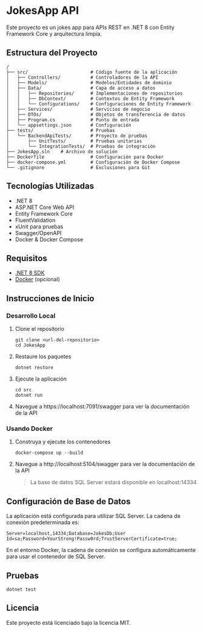 # JokesApp API

Este proyecto es un jokes app para APIs REST en .NET 8 con Entity Framework Core y arquitectura limpia.

## Estructura del Proyecto

```
/
├── src/                       # Código fuente de la aplicación
│   ├── Controllers/           # Controladores de la API
│   ├── Models/                # Modelos/Entidades de dominio
│   ├── Data/                  # Capa de acceso a datos
│   │   ├── Repositories/      # Implementaciones de repositorios
│   │   ├── DbContext/         # Contextos de Entity Framework
│   │   └── Configurations/    # Configuraciones de Entity Framework
│   ├── Services/              # Servicios de negocio
│   ├── DTOs/                  # Objetos de transferencia de datos
│   ├── Program.cs             # Punto de entrada
│   └── appsettings.json       # Configuración
├── tests/                     # Pruebas
│   └── BackendApiTests/       # Proyecto de pruebas
│       ├── UnitTests/         # Pruebas unitarias
│       └── IntegrationTests/  # Pruebas de integración
├── JokesApp.sln    # Archivo de solución
├── Dockerfile                 # Configuración para Docker
├── docker-compose.yml         # Configuración de Docker Compose
└── .gitignore                 # Exclusiones para Git
```

## Tecnologías Utilizadas

- .NET 8
- ASP.NET Core Web API
- Entity Framework Core
- FluentValidation
- xUnit para pruebas
- Swagger/OpenAPI
- Docker & Docker Compose

## Requisitos

- [.NET 8 SDK](https://dotnet.microsoft.com/download/dotnet/8.0)
- [Docker](https://www.docker.com/get-started) (opcional)

## Instrucciones de Inicio

### Desarrollo Local

1. Clone el repositorio
   ```
   git clone <url-del-repositorio>
   cd JokesApp
   ```

2. Restaure los paquetes
   ```
   dotnet restore
   ```

3. Ejecute la aplicación
   ```
   cd src
   dotnet run
   ```

4. Navegue a https://localhost:7091/swagger para ver la documentación de la API

### Usando Docker

1. Construya y ejecute los contenedores
   ```
   docker-compose up --build
   ```

2. Navegue a http://localhost:5104/swagger para ver la documentación de la API

   > La base de datos SQL Server estará disponible en localhost:14334

## Configuración de Base de Datos

La aplicación está configurada para utilizar SQL Server. La cadena de conexión predeterminada es:

```
Server=localhost,14334;Database=JokesDb;User Id=sa;Password=YourStrong!Passw0rd;TrustServerCertificate=true;
```

En el entorno Docker, la cadena de conexión se configura automáticamente para usar el contenedor de SQL Server.

## Pruebas

```
dotnet test
```

## Licencia

Este proyecto está licenciado bajo la licencia MIT. 